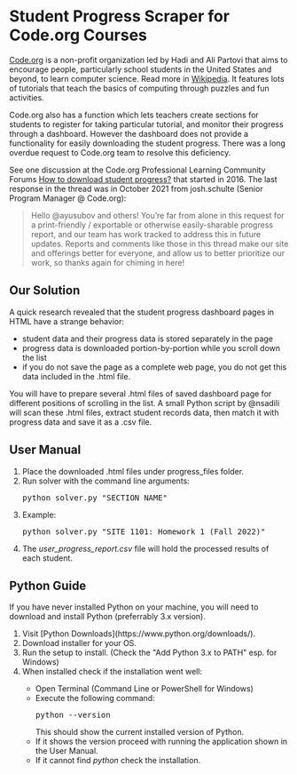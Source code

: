 # Student Progress Scraper for Code.org Courses
[Code.org](https://www.code.org/) is a non-profit organization led by Hadi and Ali Partovi that aims to encourage people, particularly school students in the United States and beyond, to learn computer science. Read more in [Wikipedia](https://en.wikipedia.org/wiki/Code.org). It features lots of tutorials that teach the basics of computing through puzzles and fun activities. 

Code.org also has a function which lets teachers create sections for students to register for taking particular tutorial, and monitor their progress through a dashboard. However the dashboard does not provide a functionality for easily downloading the student progress. There was a long overdue request to Code.org team to resolve this deficiency. 

See one discussion at the Code.org Professional Learning Community Forums [How to download student progress?](https://forum.code.org/t/how-to-download-student-progress/6114) that started in 2016. The last response in the thread was in October 2021 from josh.schulte (Senior Program Manager @ Code.org):
>Hello @ayusubov and others! You’re far from alone in this request for a print-friendly / exportable or otherwise easily-sharable progress report, and our team has work tracked to address this in future updates. Reports and comments like those in this thread make our site and offerings better for everyone, and allow us to better prioritize our work, so thanks again for chiming in here!
## Our Solution
A quick research revealed that the student progress dashboard pages in HTML have a strange behavior:
- student data and their progress data is stored separately in the page
- progress data is downloaded portion-by-portion while you scroll down the list
- if you do not save the page as a complete web page, you do not get this data included in the .html file.

You will have to prepare several .html files of saved dashboard page for different positions of scrolling in the list. A small Python script by @nsadili will scan these .html files, extract student records data, then match it with progress data and save it as a .csv file. 

## User Manual
<ol>
    <li>Place the downloaded .html files under progress_files folder.</li>
    <li>Run solver with the command line arguments: <pre>python solver.py "SECTION_NAME"</pre></li>
    <li>Example: <pre>python solver.py "SITE 1101: Homework 1 (Fall 2022)"</pre></li>
    <li>The <em>user_progress_report.csv</em> file will hold the processed results of each student.</li>
</ol>

## Python Guide
If you have never installed Python on your machine, you will need to download and install Python (preferrably 3.x version).
<ol>
    <li>Visit [Python Downloads](https://www.python.org/downloads/).</li>
    <li>Download installer for your OS.</li>
    <li>Run the setup to install. (Check the "Add Python 3.x to PATH" esp. for Windows)</li>
    <li>When installed check if the installation went well:</li>
    <ul>
        <li>Open Terminal (Command Line or PowerShell for Windows)</li>
        <li>Execute the following command: <pre>python --version</pre>This should show the current installed version of Python.</li>
        <li>If it shows the version proceed with running the application shown in the User Manual.</li>
        <li>If it cannot find <em>python</em> check the installation.</li>
    </ul>